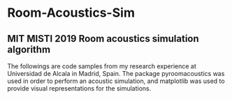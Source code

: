 # Room-Acoustics-Sim
## MIT MISTI 2019 Room acoustics simulation algorithm 
The followings are code samples from my research experience at Universidad de Alcala in Madrid, Spain.
The package pyroomacoustics was used in order to perform an acoustic simulation, and matplotlib was used to provide visual representations for the simulations.


